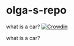 # olga-s-repo

what is a car? [![Crowdin](https://d322cqt584bo4o.cloudfront.net/badgestest/localized.svg)](https://crowdin.com/project/badgestest)

what is a car?